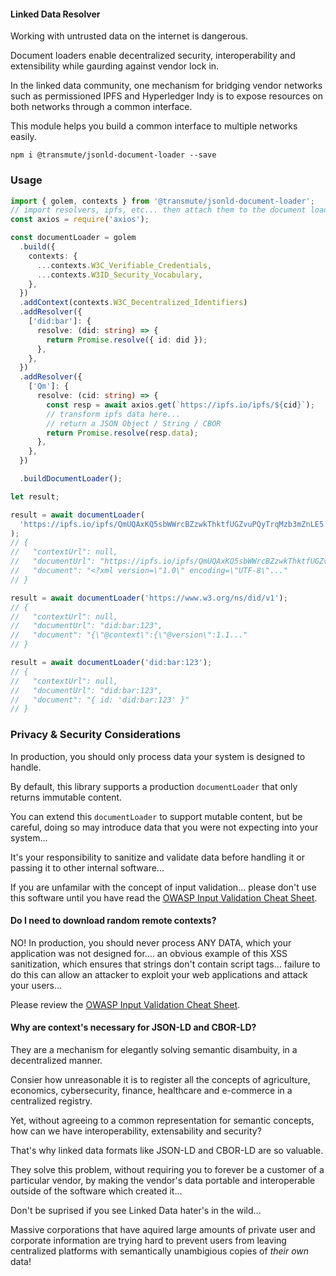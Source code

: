 #### Linked Data Resolver

Working with untrusted data on the internet is dangerous.

Document loaders enable decentralized security, interoperability and extensibility while gaurding against vendor lock in.

In the linked data community, one mechanism for bridging vendor networks such as permissioned IPFS and Hyperledger Indy is to expose resources on both networks through a common interface.

This module helps you build a common interface to multiple networks easily.

```
npm i @transmute/jsonld-document-loader --save
```

### Usage

```ts
import { golem, contexts } from '@transmute/jsonld-document-loader';
// import resolvers, ipfs, etc... then attach them to the document loader.
const axios = require('axios');

const documentLoader = golem
  .build({
    contexts: {
      ...contexts.W3C_Verifiable_Credentials,
      ...contexts.W3ID_Security_Vocabulary,
    },
  })
  .addContext(contexts.W3C_Decentralized_Identifiers)
  .addResolver({
    ['did:bar']: {
      resolve: (did: string) => {
        return Promise.resolve({ id: did });
      },
    },
  })
  .addResolver({
    ['Qm']: {
      resolve: (cid: string) => {
        const resp = await axios.get(`https://ipfs.io/ipfs/${cid}`);
        // transform ipfs data here...
        // return a JSON Object / String / CBOR
        return Promise.resolve(resp.data);
      },
    },
  })

  .buildDocumentLoader();

let result;

result = await documentLoader(
  'https://ipfs.io/ipfs/QmUQAxKQ5sbWWrcBZzwkThktfUGZvuPQyTrqMzb3mZnLE5'
);
// {
//   "contextUrl": null,
//   "documentUrl": "https://ipfs.io/ipfs/QmUQAxKQ5sbWWrcBZzwkThktfUGZvuPQyTrqMzb3mZnLE5",
//   "document": "<?xml version=\"1.0\" encoding=\"UTF-8\"..."
// }

result = await documentLoader('https://www.w3.org/ns/did/v1');
// {
//   "contextUrl": null,
//   "documentUrl": "did:bar:123",
//   "document": "{\"@context\":{\"@version\":1.1..."
// }

result = await documentLoader('did:bar:123');
// {
//   "contextUrl": null,
//   "documentUrl": "did:bar:123",
//   "document": "{ id: 'did:bar:123' }"
// }
```

### Privacy & Security Considerations

In production, you should only process data your system is designed to handle.

By default, this library supports a production `documentLoader` that only returns immutable content.

You can extend this `documentLoader` to support mutable content, but be careful, doing so may introduce data that you were not expecting into your system...

It's your responsibility to sanitize and validate data before handling it or passing it to other internal software...

If you are unfamilar with the concept of input validation... please don't use this software until you have read the [OWASP Input Validation Cheat Sheet](https://cheatsheetseries.owasp.org/cheatsheets/Input_Validation_Cheat_Sheet.html).

#### Do I need to download random remote contexts?

NO! In production, you should never process ANY DATA, which your application was not designed for.... an obvious example of this XSS sanitization, which ensures that strings don't contain script tags... failure to do this can allow an attacker to exploit your web applications and attack your users...

Please review the [OWASP Input Validation Cheat Sheet](https://cheatsheetseries.owasp.org/cheatsheets/Input_Validation_Cheat_Sheet.html).

#### Why are context's necessary for JSON-LD and CBOR-LD?

They are a mechanism for elegantly solving semantic disambuity, in a decentralized manner.

Consier how unreasonable it is to register all the concepts of agriculture, economics, cybersecurity, finance, healthcare and e-commerce in a centralized registry.

Yet, without agreeing to a common representation for semantic concepts, how can we have interoperability, extensability and security?

That's why linked data formats like JSON-LD and CBOR-LD are so valuable.

They solve this problem, without requiring you to forever be a customer of a particular vendor, by making the vendor's data portable and interoperable outside of the software which created it...

Don't be suprised if you see Linked Data hater's in the wild...

Massive corporations that have aquired large amounts of private user and corporate information are trying hard to prevent users from leaving centralized platforms with semantically unambigious copies of _their own_ data!
